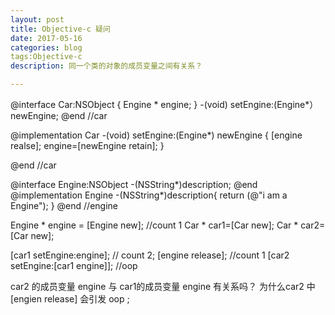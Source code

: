 ```yaml
---
layout: post
title: Objective-c 疑问
date: 2017-05-16
categories: blog
tags:Objective-c
description: 同一个类的对象的成员变量之间有关系？

---
```



@interface Car:NSObject
{
	Engine * engine;
}
-(void) setEngine:(Engine*）newEngine;
@end  //car

@implementation Car
-(void) setEngine:(Engine*) newEngine
{
	[engine realse];
	engine=[newEngine retain];
}


@end //car



@interface Engine:NSObject
-(NSString*)description;
@end
@implementation Engine
-(NSString*)description{
	return (@"i am a Engine");
} 
@end //engine



Engine * engine = [Engine new]; //count 1
Car * car1=[Car new];
Car * car2=[Car new];

[car1 setEngine:engine]; // count 2;
[engine release];			//count 1
[car2 setEngine:[car1 engine]];    //oop



car2 的成员变量 engine 与 car1的成员变量 engine 有关系吗？
为什么car2 中 [engien release] 会引发 oop ;